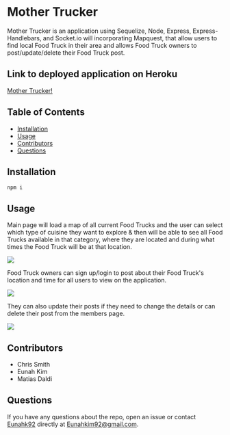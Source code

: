 # Mother Trucker
Mother Trucker is an application using Sequelize, Node, Express, Express-Handlebars, and Socket.io will incorporating Mapquest, that allow users to find local Food Truck in their area and allows Food Truck owners to post/update/delete their Food Truck post.

## Link to deployed application on Heroku
[Mother Trucker!](https://arcane-waters-56136.herokuapp.com/)

## Table of Contents
* [Installation](#installation)
* [Usage](#usage)
* [Contributors](#contributors)
* [Questions](#questions)

## Installation
```
npm i
```

## Usage
Main page will load a map of all current Food Trucks and the user can select which type of cuisine they want to explore & then will be able to see all Food Trucks available in that category, where they are located and during what times the Food Truck will be at that location.

![](/public/assets/app_usage.gif)

Food Truck owners can sign up/login to post about their Food Truck's location and time for all users to view on the application. 

![](/public/assets/signup.gif)

They can also update their posts if they need to change the details or can delete their post from the members page.

![](/public/assets/updatedelete.gif)


## Contributors
* Chris Smith
* Eunah Kim 
* Matias Daldi

## Questions
If you have any questions about the repo, open an issue or contact [Eunahk92](https://github.com/eunahk92) directly at Eunahkim92@gmail.com.

